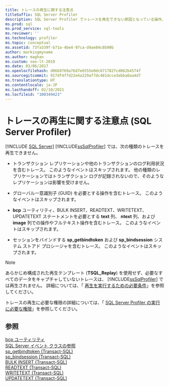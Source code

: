 ```yaml
---
title: トレースの再生に関する注意点
titleSuffix: SQL Server Profiler
description: SQL Server Profiler でトレースを再生できない原因となっている操作、ストアド プロシージャ、テンプレート、およびログ アクティビティについて説明します。
ms.prod: sql
ms.prod_service: sql-tools
ms.reviewer: ''
ms.technology: profiler
ms.topic: conceptual
ms.assetid: 73fa339f-b71a-4be4-97ca-d4ae84c8b90b
author: markingmyname
ms.author: maghan
ms.custom: seo-lt-2019
ms.date: 03/06/2017
ms.openlocfilehash: d06b9769a76d7e6555e0dc671782fcd062b4574f
ms.sourcegitcommit: 917df4ffd22e4a229af7dc481dcce3ebba0aa4d7
ms.translationtype: HT
ms.contentlocale: ja-JP
ms.lasthandoff: 02/10/2021
ms.locfileid: "100349423"
---
```

# <a name="considerations-for-replaying-traces-sql-server-profiler"></a>トレースの再生に関する注意点 (SQL Server Profiler)

 [!INCLUDE [SQL Server](../../includes/applies-to-version/sqlserver.md)]
  [!INCLUDE[ssSqlProfiler](../../includes/sssqlprofiler-md.md)] では、次の種類のトレースを再生できません。  
  
-   トランザクション レプリケーションや他のトランザクションのログ利用状況を含むトレース。 このようなイベントはスキップされます。 他の種類のレプリケーションではトランザクション ログが記録されないので、そのようなレプリケーションは影響を受けません。  
  
-   グローバル一意識別子 (GUID) を必要とする操作を含むトレース。 このようなイベントはスキップされます。  
  
-   **bcp** ユーティリティ、BULK INSERT、READTEXT、WRITETEXT、UPDATETEXT ステートメントを必要とする **text** 列、 **ntext** 列、および **image** 列での操作やフルテキスト操作を含むトレース。 このようなイベントはスキップされます。  
  
-   セッションをバインドする **sp_getbindtoken** および **sp_bindsession** システム ストアド プロシージャを含むトレース。 このようなイベントはスキップされます。  
  
> [!NOTE]  
>  あらかじめ構成された再生テンプレート (**TSQL_Replay**) を使用せず、必要なすべてのデータをキャプチャしていないトレースは、 [!INCLUDE[ssSqlProfiler](../../includes/sssqlprofiler-md.md)] では再生されません。 詳細については、「 [再生を実行するための必要条件](../../tools/sql-server-profiler/replay-requirements.md)」を参照してください。  
  
 トレースの再生に必要な権限の詳細については、「 [SQL Server Profiler の実行に必要な権限](../../tools/sql-server-profiler/permissions-required-to-run-sql-server-profiler.md)」を参照してください。  
  
## <a name="see-also"></a>参照  
 [bcp ユーティリティ](../../tools/bcp-utility.md)   
 [SQL Server イベント クラスの参照](../../relational-databases/event-classes/sql-server-event-class-reference.md)   
 [sp_getbindtoken &#40;Transact-SQL&#41;](../../relational-databases/system-stored-procedures/sp-getbindtoken-transact-sql.md)   
 [sp_bindsession &#40;Transact-SQL&#41;](../../relational-databases/system-stored-procedures/sp-bindsession-transact-sql.md)   
 [BULK INSERT &#40;Transact-SQL&#41;](../../t-sql/statements/bulk-insert-transact-sql.md)   
 [READTEXT &#40;Transact-SQL&#41;](../../t-sql/queries/readtext-transact-sql.md)   
 [WRITETEXT &#40;Transact-SQL&#41;](../../t-sql/queries/writetext-transact-sql.md)   
 [UPDATETEXT &#40;Transact-SQL&#41;](../../t-sql/queries/updatetext-transact-sql.md)  
  
  
